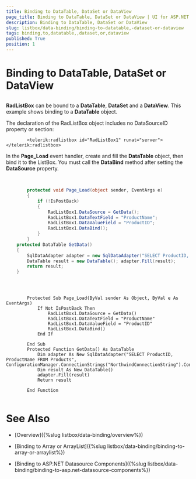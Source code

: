 ```yaml
---
title: Binding to DataTable, DataSet or DataView
page_title: Binding to DataTable, DataSet or DataView | UI for ASP.NET AJAX Documentation
description: Binding to DataTable, DataSet or DataView
slug: listbox/data-binding/binding-to-datatable,-dataset-or-dataview
tags: binding,to,datatable,,dataset,or,dataview
published: True
position: 1
---
```


# Binding to DataTable, DataSet or DataView



## 

__RadListBox__ can be bound to a __DataTable__, __DataSet__ and a __DataView__. This example shows binding to a __DataTable__ object.

The declaration of the RadListBox object includes no DataSourceID property or <items> section:

````ASPNET
	    <telerik:radlistbox id="RadListBox1" runat="server"></telerik:radlistbox>
````



In the __Page_Load__ event handler, create and fill the __DataTable__ object, then bind it to the ListBox. You must call the __DataBind__ method after setting the __DataSource__ property.



````C#
	
	
	    protected void Page_Load(object sender, EventArgs e)
	    {
	        if (!IsPostBack)
	        {
	            RadListBox1.DataSource = GetData(); 
	            RadListBox1.DataTextField = "ProductName"; 
	            RadListBox1.DataValueField = "ProductID"; 
	            RadListBox1.DataBind();
	        }
	    }
	protected DataTable GetData()
	{
	    SqlDataAdapter adapter = new SqlDataAdapter("SELECT ProductID, ProductName FROM Products", ConfigurationManager.ConnectionStrings["NorthwindConnectionString"].ConnectionString);
	    DataTable result = new DataTable(); adapter.Fill(result);
	    return result;
	}
				
````
````VB.NET
	     
	
	    Protected Sub Page_Load(ByVal sender As Object, ByVal e As EventArgs)
	        If Not IsPostBack Then
	            RadListBox1.DataSource = GetData()
	            RadListBox1.DataTextField = "ProductName"
	            RadListBox1.DataValueField = "ProductID"
	            RadListBox1.DataBind()
	        End If
	
	    End Sub
	    Protected Function GetData() As DataTable
	        Dim adapter As New SqlDataAdapter("SELECT ProductID, ProductName FROM Products", ConfigurationManager.ConnectionStrings("NorthwindConnectionString").ConnectionString)
	        Dim result As New DataTable()
	        adapter.Fill(result)
	        Return result
	
	    End Function
	
````


# See Also

 * [Overview]({%slug listbox/data-binding/overview%})

 * [Binding to Array or ArrayList]({%slug listbox/data-binding/binding-to-array-or-arraylist%})

 * [Binding to ASP.NET Datasource Components]({%slug listbox/data-binding/binding-to-asp.net-datasource-components%})
